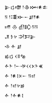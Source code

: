 <div class='block'>
<div class='line'>𒉌𒌓𒈩 𒁹𒆠𒈲𒀭𒉺</div>
<div class='line'>𒀀 𒁹𒃮𒁍𒀸𒋗𒈫𒀭</div>
<div class='line'>𒋬 𒊮 𒌷𒃼𒀀𒀀</div>
<div class='line'>𒂗 𒊩𒆳 𒋫𒁕𒉌</div>
<div class='line'>𒈾 𒅆 𒋗</div>
<div class='line'>𒌗𒌓 𒌋𒐉𒆚</div>
<div class='line'>𒅆𒈨 𒁹𒀸𒋩𒌋𒌋𒉽𒈨𒌍</div>
<div class='line'>𒅆 𒁹𒀭𒋙𒉽𒀸 𒀀𒁀</div>
<div class='line'>𒅆 𒁹𒁀𒆳𒂊</div>
<div class='line'>𒅆 𒁹𒅆𒀭𒋙</div>
</div>